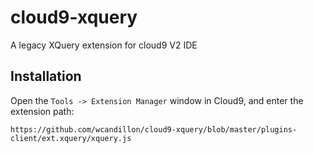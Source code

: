 cloud9-xquery
=============

A legacy XQuery extension for cloud9 V2 IDE


Installation
------------

Open the `Tools -> Extension Manager` window in Cloud9, and enter the extension
path:

    https://github.com/wcandillon/cloud9-xquery/blob/master/plugins-client/ext.xquery/xquery.js
